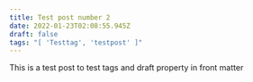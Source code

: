 ```yaml
---
title: Test post number 2
date: 2022-01-23T02:08:55.945Z
draft: false
tags: "[ 'Testtag', 'testpost' ]"
---
```

This is a test post to test tags and draft property in front matter
